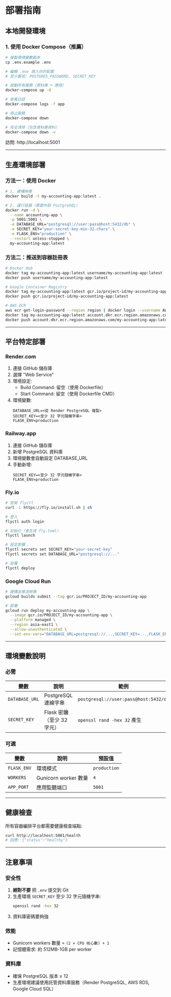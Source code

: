 # 部署指南

## 本地開發環境

### 1. 使用 Docker Compose（推薦）

```bash
# 複製環境變數範本
cp .env.example .env

# 編輯 .env 填入你的配置
# 至少要改: POSTGRES_PASSWORD, SECRET_KEY

# 啟動所有服務（資料庫 + 應用）
docker-compose up -d

# 查看日誌
docker-compose logs -f app

# 停止服務
docker-compose down

# 完全清除（包含資料庫資料）
docker-compose down -v
```

訪問: http://localhost:5001

---

## 生產環境部署

### 方法一：使用 Docker

```bash
# 1. 建構映像
docker build -t my-accounting-app:latest .

# 2. 運行容器（需要外部 PostgreSQL）
docker run -d \
  --name accounting-app \
  -p 5001:5001 \
  -e DATABASE_URL="postgresql://user:pass@host:5432/db" \
  -e SECRET_KEY="your-secret-key-min-32-chars" \
  -e FLASK_ENV="production" \
  --restart unless-stopped \
  my-accounting-app:latest
```

### 方法二：推送到容器註冊表

```bash
# Docker Hub
docker tag my-accounting-app:latest username/my-accounting-app:latest
docker push username/my-accounting-app:latest

# Google Container Registry
docker tag my-accounting-app:latest gcr.io/project-id/my-accounting-app:latest
docker push gcr.io/project-id/my-accounting-app:latest

# AWS ECR
aws ecr get-login-password --region region | docker login --username AWS --password-stdin account.dkr.ecr.region.amazonaws.com
docker tag my-accounting-app:latest account.dkr.ecr.region.amazonaws.com/my-accounting-app:latest
docker push account.dkr.ecr.region.amazonaws.com/my-accounting-app:latest
```

---

## 平台特定部署

### Render.com

1. 連接 GitHub 儲存庫
2. 選擇 "Web Service"
3. 環境設定:
   - Build Command: 留空（使用 Dockerfile）
   - Start Command: 留空（使用 Dockerfile CMD）
4. 環境變數:
   ```
   DATABASE_URL=<從 Render PostgreSQL 複製>
   SECRET_KEY=<至少 32 字元隨機字串>
   FLASK_ENV=production
   ```

### Railway.app

1. 連接 GitHub 儲存庫
2. 新增 PostgreSQL 資料庫
3. 環境變數會自動設定 DATABASE_URL
4. 手動新增:
   ```
   SECRET_KEY=<至少 32 字元隨機字串>
   FLASK_ENV=production
   ```

### Fly.io

```bash
# 安裝 flyctl
curl -L https://fly.io/install.sh | sh

# 登入
flyctl auth login

# 初始化（會生成 fly.toml）
flyctl launch

# 設定密鑰
flyctl secrets set SECRET_KEY="your-secret-key"
flyctl secrets set DATABASE_URL="postgresql://..."

# 部署
flyctl deploy
```

### Google Cloud Run

```bash
# 建構並推送映像
gcloud builds submit --tag gcr.io/PROJECT_ID/my-accounting-app

# 部署
gcloud run deploy my-accounting-app \
  --image gcr.io/PROJECT_ID/my-accounting-app \
  --platform managed \
  --region asia-east1 \
  --allow-unauthenticated \
  --set-env-vars="DATABASE_URL=postgresql://...,SECRET_KEY=...,FLASK_ENV=production"
```

---

## 環境變數說明

### 必需

| 變數 | 說明 | 範例 |
|------|------|------|
| `DATABASE_URL` | PostgreSQL 連線字串 | `postgresql://user:pass@host:5432/db` |
| `SECRET_KEY` | Flask 密鑰（至少 32 字元） | `openssl rand -hex 32` 產生 |

### 可選

| 變數 | 說明 | 預設值 |
|------|------|--------|
| `FLASK_ENV` | 環境模式 | `production` |
| `WORKERS` | Gunicorn worker 數量 | `4` |
| `APP_PORT` | 應用監聽端口 | `5001` |

---

## 健康檢查

所有容器編排平台都需要健康檢查端點:

```bash
curl http://localhost:5001/health
# 回應: {"status":"healthy"}
```

---

## 注意事項

### 安全性

1. **絕對不要** 把 `.env` 提交到 Git
2. 生產環境 `SECRET_KEY` 至少 32 字元隨機字串:
   ```bash
   openssl rand -hex 32
   ```
3. 資料庫密碼要夠強

### 效能

- Gunicorn workers 數量 = `(2 × CPU 核心數) + 1`
- 記憶體需求: 約 512MB-1GB per worker

### 資料庫

- 確保 PostgreSQL 版本 ≥ 12
- 生產環境建議使用託管資料庫服務（Render PostgreSQL, AWS RDS, Google Cloud SQL）

